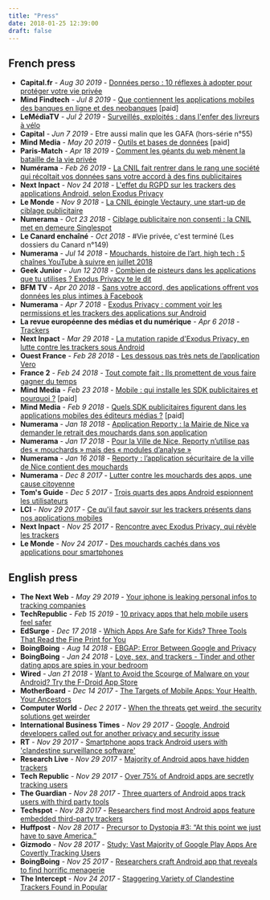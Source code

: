 ```yaml
---
title: "Press"
date: 2018-01-25 12:39:00
draft: false
---
```



## French press

* **Capital.fr** - *Aug 30 2019* - [Données perso : 10 réflexes à adopter pour protéger votre vie privée](https://www.capital.fr/lifestyle/donnees-perso-10-reflexes-a-adopter-pour-proteger-votre-vie-privee-1348732)
* **Mind Findtech** - *Jul 8 2019* - [Que contiennent les applications mobiles des banques en ligne et des neobanques](https://www.mindfintech.fr/article/15944/que-contiennent-les-applications-mobiles-des-banques-en-ligne-et-des-neobanques/) [paid]
* **LeMédiaTV** - *Jul 2 2019* - [Surveillés, exploités : dans l'enfer des livreurs à vélo](https://youtu.be/vASAMVRiy8s?t=1725)
* **Capital** - *Jun 7 2019* - Etre aussi malin que les GAFA (hors-série n°55)
* **Mind Media** - *May 20 2019* - [Outils et bases de données](https://www.mindnews.fr/article/15459/outils-et-bases-de-donnees/) [paid]
* **Paris-Match** - *Apr 18 2019* - [Comment les géants du web mènent la bataille de la vie privée](https://www.parismatch.com/Actu/Economie/Comment-les-geants-du-web-menent-la-bataille-de-la-vie-privee-1619290)
* **Numérama** - *Feb 26 2019* - [La CNIL fait rentrer dans le rang une société qui récoltait vos données sans votre accord à des fins publicitaires](https://www.numerama.com/politique/467301-la-cnil-fait-rentrer-dans-le-rang-une-societe-qui-recoltait-vos-donnees-sans-votre-accord-a-des-fins-publicitaires.html)
* **Next Inpact** - *Nov 24 2018* - [L'effet du RGPD sur les trackers des applications Android, selon Exodus Privacy](https://www.nextinpact.com/news/107335-leffet-rgpd-sur-trackers-applications-android-selon-exodus-privacy.htm)
* **Le Monde** - *Nov 9 2018* - [La CNIL épingle Vectaury, une start-up de ciblage publicitaire](https://www.lemonde.fr/pixels/article/2018/11/09/la-cnil-epingle-vectaury-une-start-up-de-ciblage-publicitaire_5381237_4408996.html)
* **Numerama** - *Oct 23 2018* - [Ciblage publicitaire non consenti : la CNIL met en demeure Singlespot](https://www.numerama.com/politique/433865-ciblage-publicitaire-non-consenti-la-cnil-met-en-demeure-singlespot.html)
* **Le Canard enchaîné** - *Oct 2018* - #Vie privée, c'est terminé (Les dossiers du Canard n°149)
* **Numerama** - *Jul 14 2018* - [Mouchards, histoire de l’art, high tech : 5 chaînes YouTube à suivre en juillet 2018](https://www.numerama.com/pop-culture/393078-mouchards-histoire-de-lart-high-tech-5-chaines-youtube-a-suivre-en-juillet-2018.html)
* **Geek Junior** - *Jun 12 2018* - [Combien de pisteurs dans les applications que tu utilises ? Exodus Privacy te le dit](https://www.geekjunior.fr/combien-pisteurs-applications-utilises-exodus-privacy-22542/)
* **BFM TV** - *Apr 20 2018* - [Sans votre accord, des applications offrent vos données les plus intimes à Facebook](http://bfmbusiness.bfmtv.com/hightech/sans-votre-accord-des-applications-offrent-vos-donnees-les-plus-intimes-a-facebook-1424638.html)
* **Numerama** - *Apr 7 2018* - [Exodus Privacy : comment voir les permissions et les trackers des applications sur Android](https://www.numerama.com/tech/340529-exodus-privacy-comment-voir-les-permissions-et-les-trackers-des-applications-sur-android.html)
* **La revue européenne des médias et du numérique** - *Apr 6 2018* - [Trackers](http://la-rem.eu/2018/04/06/trackers/)
* **Next Inpact** - *Mar 29 2018* - [La mutation rapide d'Exodus Privacy, en lutte contre les trackers sous Android](https://www.nextinpact.com/news/106366-la-mutation-rapide-dexodus-privacy-en-lutte-contre-trackers-sous-android.htm)
* **Ouest France** - *Feb 28 2018* - [Les dessous pas très nets de l’application Vero](https://www.ouest-france.fr/leditiondusoir/data/20008/reader/reader.html?t=1519838021327#!preferred/1/package/20008/pub/28752/page/7)
* **France 2** - *Feb 24 2018* - [Tout compte fait : Ils promettent de vous faire gagner du temps](https://www.youtube.com/watch?v=ZrRneLW-X8Y)
* **Mind Media** - *Feb 23 2018* - [Mobile : qui installe les SDK publicitaires et pourquoi ?](http://www.mindnews.fr/articles/quels-sdk-publicitaires-les-editeurs-medias-utilisent-ils-dans-leurs-applications-mobiles.9828.html) [paid]
* **Mind Media** - *Feb 9 2018* - [Quels SDK publicitaires figurent dans les applications mobiles des éditeurs médias ?](http://www.mindnews.fr/articles/quels-sdk-publicitaires-les-editeurs-medias-utilisent-ils-dans-leurs-applications-mobiles.9828.html) [paid]
* **Numerama** - *Jan 18 2018* - [Application Reporty : la Mairie de Nice va demander le retrait des mouchards dans son application](https://www.numerama.com/politique/322446-application-reporty-la-mairie-de-nice-va-demander-le-retrait-des-mouchards-dans-son-application.html)
* **Numerama** - *Jan 17 2018* - [Pour la Ville de Nice, Reporty n’utilise pas des « mouchards » mais des « modules d’analyse »](https://www.numerama.com/politique/322286-pour-la-ville-de-nice-reporty-nutilise-pas-des-mouchards-mais-des-modules-danalyse-explications.html)
* **Numerama** - *Jan 16 2018* - [Reporty : l’application sécuritaire de la ville de Nice contient des mouchards](https://www.numerama.com/politique/321656-reporty-lapplication-securitaire-de-la-ville-de-nice-contient-des-mouchards.html)
* **Numerama** - *Dec 8 2017* - [Lutter contre les mouchards des apps, une cause citoyenne](https://www.numerama.com/politique/313309-lutter-contre-les-mouchards-des-apps-une-cause-citoyenne-voici-lhistoire-dexodus-privacy.html)
* **Tom's Guide** - *Dec 5 2017* - [Trois quarts des apps Android espionnent les utilisateurs](https://www.tomsguide.fr/actualite/applications-android-espionnage-utilisateurs,60333.html)
* **LCI** - *Nov 29 2017* - [Ce qu'il faut savoir sur les trackers présents dans nos applications mobiles](https://www.lci.fr/high-tech/une-invasion-de-trackers-dans-nos-applications-le-bon-coin-allo-cine-mobiles-android-iphone-2071872.html)
* **Next Inpact** - *Nov 25 2017* - [Rencontre avec Exodus Privacy, qui révèle les trackers](https://www.nextinpact.com/news/105655-rencontre-avec-exodus-privacy-qui-revele-trackers-applications-android.htm)
* **Le Monde** - *Nov 24 2017* - [Des mouchards cachés dans vos applications pour smartphones](http://www.lemonde.fr/pixels/article/2017/11/24/des-mouchards-caches-dans-vos-applications-pour-smartphones_5219892_4408996.html)

## English press
* **The Next Web** - *May 29 2019* - [Your iphone is leaking personal infos to tracking companies](https://thenextweb.com/apps/2019/05/29/your-iphone-is-leaking-personal-info-to-tracking-companies/)
* **TechRepublic** - *Feb 15 2019* - [10 privacy apps that help mobile users feel safer](https://www.techrepublic.com/pictures/photos-10-privacy-apps-that-help-mobile-users-feel-safer/10/)
* **EdSurge** - *Dec 17 2018* - [Which Apps Are Safe for Kids? Three Tools That Read the Fine Print for You](https://www.edsurge.com/news/2018-12-17-which-apps-are-safe-for-kids-three-tools-that-read-the-fine-print-for-you)
* **BoingBoing** - *Aug 14 2018* - [EBGAP: Error Between Google and Privacy](https://boingboing.net/2018/08/14/goober.html)
* **BoingBoing** - *Jan 24 2018* - [Love, sex, and trackers - Tinder and other dating apps are spies in your bedroom](https://boingboing.net/2018/01/24/love-sex-and-trackers-tind.html)
* **Wired** - *Jan 21 2018* - [Want to Avoid the Scourge of Malware on your Android? Try the F-Droid App Store](https://www.wired.com/story/android-users-to-avoid-malware-ditch-googles-app-store/)
* **MotherBoard** - *Dec 14 2017* - [The Targets of Mobile Apps: Your Health, Your Ancestors](https://motherboard.vice.com/en_us/article/3kpagb/the-targets-of-mobile-apps-your-health-your-ancestors-and-your-baby)
* **Computer World** - *Dec 2 2017* - [When the threats get weird, the security solutions get weirder](https://www.computerworld.com.au/article/630753/when-threats-get-weird-security-solutions-get-weirder/)
* **International Business Times** - *Nov 29 2017* - [Google, Android developers called out for another privacy and security issue](http://www.ibtimes.sg/google-android-developers-called-out-another-privacy-security-issue-20828)
* **RT** - *Nov 29 2017* - [Smartphone apps track Android users with 'clandestine surveillance software'](https://www.rt.com/news/411194-android-phone-apps-privacy/)
* **Research Live** - *Nov 29 2017* - [Majority of Android apps have hidden trackers](https://www.research-live.com/article/news/majority-of-android-apps-have-hidden-trackers/id/5031202)
* **Tech Republic** - *Nov 29 2017* - [Over 75% of Android apps are secretly tracking users](https://www.techrepublic.com/article/over-75-of-android-apps-are-secretly-tracking-users/)
* **The Guardian** - *Nov 28 2017* - [Three quarters of Android apps track users with third party tools](https://www.theguardian.com/technology/2017/nov/28/android-apps-third-party-tracker-google-privacy-security-yale-university)
* **Techspot** - *Nov 28 2017* - [Researchers find most Android apps feature embedded third-party trackers](https://www.techspot.com/news/72066-researchers-find-most-android-apps-feature-embedded-third.html)
* **Huffpost** - *Nov 28 2017* - [Precursor to Dystopia #3: “At this point we just have to save America.”](https://www.huffingtonpost.com/entry/precursor-to-dystopia-3-at-this-point-we-just-have_us_5a1e39b9e4b09de1c3585138)
* **Gizmodo** - *Nov 28 2017* - [Study: Vast Majority of Google Play Apps Are Covertly Tracking Users](https://gizmodo.com/study-vast-majority-of-google-play-apps-are-covertly-t-1820821682)
* **BoingBoing** - *Nov 25 2017* - [Researchers craft Android app that reveals to find horrific menagerie](https://boingboing.net/2017/11/25/la-la-la-cant-hear-you.html)
* **The Intercept** - *Nov 24 2017* - [Staggering Variety of Clandestine Trackers Found in Popular](https://theintercept.com/2017/11/24/staggering-variety-of-clandestine-trackers-found-in-popular-android-apps/)
